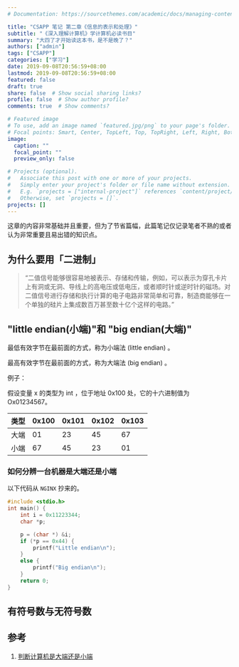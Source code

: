 ```yaml
---
# Documentation: https://sourcethemes.com/academic/docs/managing-content/

title: "CSAPP 笔记 第二章《信息的表示和处理》"
subtitle: "《深入理解计算机》学计算机必读书目"
summary: "大四了才开始读这本书，是不是晚了？"
authors: ["admin"]
tags: ["CSAPP"]
categories: ["学习"]
date: 2019-09-08T20:56:59+08:00
lastmod: 2019-09-08T20:56:59+08:00
featured: false
draft: true
share: false  # Show social sharing links?
profile: false  # Show author profile?
comments: true  # Show comments?

# Featured image
# To use, add an image named `featured.jpg/png` to your page's folder.
# Focal points: Smart, Center, TopLeft, Top, TopRight, Left, Right, BottomLeft, Bottom, BottomRight.
image:
  caption: ""
  focal_point: ""
  preview_only: false

# Projects (optional).
#   Associate this post with one or more of your projects.
#   Simply enter your project's folder or file name without extension.
#   E.g. `projects = ["internal-project"]` references `content/project/deep-learning/index.md`.
#   Otherwise, set `projects = []`.
projects: []
---
```


这章的内容非常基础并且重要，但为了节省篇幅，此篇笔记仅记录笔者不熟的或者认为非常重要且易出错的知识点。

## 为什么要用「二进制」

> “二值信号能够很容易地被表示、存储和传输，例如，可以表示为穿孔卡片上有洞或无洞、导线上的高电压或低电压，或者顺时针或逆时针的磁场。对二值信号进行存储和执行计算的电子电路非常简单和可靠，制造商能够在一个单独的硅片上集成数百万甚至数十亿个这样的电路。”

## "little endian(小端)"和 "big endian(大端)"

最低有效字节在最前面的方式，称为小端法 (little endian) 。

最高有效字节在最前面的方式，称为大端法 (big endian) 。

例子：

假设变量 x 的类型为 int ，位于地址 0x100 处，它的十六进制值为Ox01234567。

| 类型 | 0x100 | 0x101 | 0x102 | 0x103 |
| ---- | ----- | ----- | ----- | ----- |
| 大端 | 01    | 23    | 45    | 67    |
| 小端 | 67    | 45    | 23    | 01    |

### 如何分辨一台机器是大端还是小端

以下代码从 `NGINX` 抄来的。

``` C
#include <stdio.h>
int main() {
    int i = 0x11223344;
    char *p;

    p = (char *) &i;
    if (*p == 0x44) {
        printf("Little endian\n");
    }
    else {
        printf("Big endian\n");
    }
    return 0;
}
```

## 有符号数与无符号数



## 参考

1. [判断计算机是大端还是小端](https://blog.csdn.net/lwfcgz/article/details/50476051)

